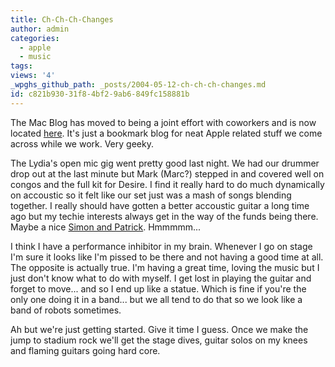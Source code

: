 ```yaml
---
title: Ch-Ch-Ch-Changes
author: admin
categories:
  - apple
  - music
tags: 
views: '4'
_wpghs_github_path: _posts/2004-05-12-ch-ch-ch-changes.md
id: c821b930-31f8-4bf2-9ab6-849fc158881b
---
```

<p>The Mac Blog has moved to being a joint effort with coworkers and is now located <a href="http://ccs.usask.ca/macblog/">here</a>.  It's just a bookmark blog for neat Apple related stuff we come across while we work.  Very geeky.</p>
<p>The Lydia's open mic gig went pretty good last night.  We had our drummer drop out at the last minute but Mark (Marc?) stepped in and covered well on congos and the full kit for Desire.  I find it really hard to do much dynamically on accoustic so it felt like our set just was a mash of songs blending together.  I really should have gotten a better accoustic guitar a long time ago but my techie interests always get in the way of the funds being there.  Maybe a nice <a href="http://www.simonandpatrick.ca/">Simon and Patrick</a>.  Hmmmmm...</p>
<p>I think I have a performance inhibitor in my brain.  Whenever I go on stage I'm sure it looks like I'm pissed to be there and not having a good time at all.  The opposite is actually true.  I'm having a great time, loving the music but I just don't know what to do with myself.  I get lost in playing the guitar and forget to move...  and so I end up like a statue.  Which is fine if you're the only one doing it in a band... but we all tend to do that so we look like a band of robots sometimes.</p>
<p>Ah but we're just getting started.  Give it time I guess.  Once we make the jump to stadium rock we'll get the stage dives, guitar solos on my knees and flaming guitars going hard core.</p>

